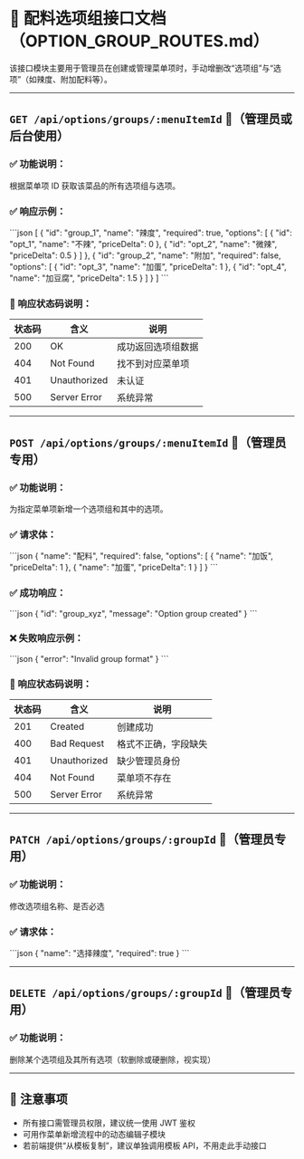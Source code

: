 # 🧩 配料选项组接口文档（OPTION_GROUP_ROUTES.md）

该接口模块主要用于管理员在创建或管理菜单项时，手动增删改“选项组”与“选项”（如辣度、附加配料等）。

---

## `GET /api/options/groups/:menuItemId` 🔐（管理员或后台使用）

### ✅ 功能说明：
根据菜单项 ID 获取该菜品的所有选项组与选项。

### ✅ 响应示例：
\`\`\`json
[
  {
    "id": "group_1",
    "name": "辣度",
    "required": true,
    "options": [
      { "id": "opt_1", "name": "不辣", "priceDelta": 0 },
      { "id": "opt_2", "name": "微辣", "priceDelta": 0.5 }
    ]
  },
  {
    "id": "group_2",
    "name": "附加",
    "required": false,
    "options": [
      { "id": "opt_3", "name": "加蛋", "priceDelta": 1 },
      { "id": "opt_4", "name": "加豆腐", "priceDelta": 1.5 }
    ]
  }
]
\`\`\`

### 🔁 响应状态码说明：
| 状态码 | 含义     | 说明                        |
|--------|----------|-----------------------------|
| 200    | OK       | 成功返回选项组数据          |
| 404    | Not Found| 找不到对应菜单项            |
| 401    | Unauthorized | 未认证                  |
| 500    | Server Error | 系统异常                |

---

## `POST /api/options/groups/:menuItemId` 🔐（管理员专用）

### ✅ 功能说明：
为指定菜单项新增一个选项组和其中的选项。

### ✅ 请求体：
\`\`\`json
{
  "name": "配料",
  "required": false,
  "options": [
    { "name": "加饭", "priceDelta": 1 },
    { "name": "加蛋", "priceDelta": 1 }
  ]
}
\`\`\`

### ✅ 成功响应：
\`\`\`json
{
  "id": "group_xyz",
  "message": "Option group created"
}
\`\`\`

### ❌ 失败响应示例：
\`\`\`json
{ "error": "Invalid group format" }
\`\`\`

### 🔁 响应状态码说明：
| 状态码 | 含义         | 说明                             |
|--------|--------------|----------------------------------|
| 201    | Created       | 创建成功                          |
| 400    | Bad Request   | 格式不正确，字段缺失              |
| 401    | Unauthorized  | 缺少管理员身份                   |
| 404    | Not Found     | 菜单项不存在                     |
| 500    | Server Error  | 系统异常                          |

---

## `PATCH /api/options/groups/:groupId` 🔐（管理员专用）

### ✅ 功能说明：
修改选项组名称、是否必选

### ✅ 请求体：
\`\`\`json
{
  "name": "选择辣度",
  "required": true
}
\`\`\`

---

## `DELETE /api/options/groups/:groupId` 🔐（管理员专用）

### ✅ 功能说明：
删除某个选项组及其所有选项（软删除或硬删除，视实现）

---

## 📌 注意事项

- 所有接口需管理员权限，建议统一使用 JWT 鉴权
- 可用作菜单新增流程中的动态编辑子模块
- 若前端提供“从模板复制”，建议单独调用模板 API，不用走此手动接口
